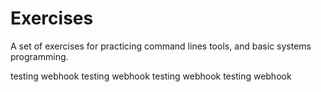 # Exercises

A set of exercises for practicing command lines tools, and basic systems programming.

testing webhook
testing webhook
testing webhook
testing webhook
